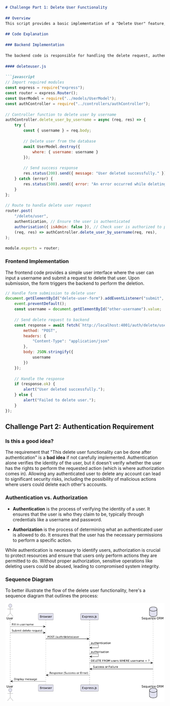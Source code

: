 
```markdown
# Challenge Part 1: Delete User Functionality

## Overview
This script provides a basic implementation of a "Delete User" feature, where any user can delete any other user after authentication. This is done to simulate a scenario where users have significant control, allowing for potential "havoc." The script integrates backend and frontend code, ensuring the functionality works seamlessly.

## Code Explanation

### Backend Implementation

The backend code is responsible for handling the delete request, authenticating the user, checking their authorization, and then performing the deletion if the checks pass.

#### deleteuser.js

```javascript
// Import required modules
const express = require("express");
const router = express.Router();
const UserModel = require("../models/UserModel");
const authController = require("../controllers/authController");

// Controller function to delete user by username
authController.delete_user_by_username = async (req, res) => {
    try {
        const { username } = req.body;

        // Delete user from the database
        await UserModel.destroy({
            where: { username: username }
        });

        // Send success response
        res.status(200).send({ message: "User deleted successfully." });
    } catch (error) {
        res.status(500).send({ error: "An error occurred while deleting the user." });
    }
};

// Route to handle delete user request
router.post(
    "/delete/user",
    authentication, // Ensure the user is authenticated
    authorisation({ isAdmin: false }), // Check user is authorized to perform this action
    (req, res) => authController.delete_user_by_username(req, res),
);

module.exports = router;
```

### Frontend Implementation

The frontend code provides a simple user interface where the user can input a username and submit a request to delete that user. Upon submission, the form triggers the backend to perform the deletion.

```javascript
// Handle form submission to delete user
document.getElementById("delete-user-form").addEventListener("submit", async (event) => {
    event.preventDefault();
    const username = document.getElementById("other-username").value;

    // Send delete request to backend
    const response = await fetch(`http://localhost:4001/auth/delete/user`, {
        method: "POST",
        headers: {
            "Content-Type": "application/json"
        },
        body: JSON.stringify({
            username
        })
    });

    // Handle the response
    if (response.ok) {
        alert("User deleted successfully.");
    } else {
        alert("Failed to delete user.");
    }
});
```

## Challenge Part 2: Authentication Requirement

### Is this a good idea?
The requirement that "This delete user functionality can be done after authentication" is a **bad idea** if not carefully implemented. Authentication alone verifies the identity of the user, but it doesn't verify whether the user has the rights to perform the requested action (which is where authorization comes in). Allowing any authenticated user to delete any account can lead to significant security risks, including the possibility of malicious actions where users could delete each other's accounts.

### Authentication vs. Authorization

- **Authentication** is the process of verifying the identity of a user. It ensures that the user is who they claim to be, typically through credentials like a username and password.
  
- **Authorization** is the process of determining what an authenticated user is allowed to do. It ensures that the user has the necessary permissions to perform a specific action.

While authentication is necessary to identify users, authorization is crucial to protect resources and ensure that users only perform actions they are permitted to do. Without proper authorization, sensitive operations like deleting users could be abused, leading to compromised system integrity.

### Sequence Diagram

To better illustrate the flow of the delete user functionality, here's a sequence diagram that outlines the process:

![Sequence Diagram](diagram.png)
```

